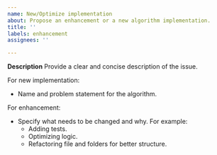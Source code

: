 ```yaml
---
name: New/Optimize implementation
about: Propose an enhancement or a new algorithm implementation.
title: ''
labels: enhancement
assignees: ''

---
```


**Description**
Provide a clear and concise description of  the issue.

For new implementation:
- Name and problem statement for the algorithm.

For enhancement:
- Specify what needs to be changed and why. For example:
   - Adding tests.
   - Optimizing logic.
   - Refactoring file and folders for better structure.